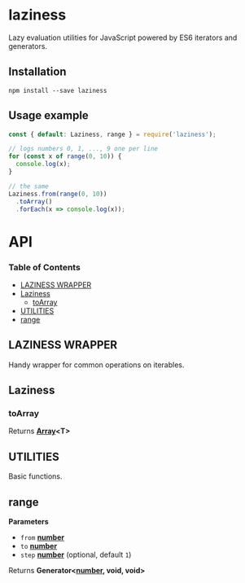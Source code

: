 # laziness

Lazy evaluation utilities for JavaScript powered by ES6 iterators and generators.

## Installation

`npm install --save laziness`

## Usage example

```javascript
const { default: Laziness, range } = require('laziness');

// logs numbers 0, 1, ..., 9 one per line
for (const x of range(0, 10)) {
  console.log(x);
}

// the same
Laziness.from(range(0, 10))
  .toArray()
  .forEach(x => console.log(x));
```

# API

<!-- Generated by documentation.js. Update this documentation by updating the source code. -->

### Table of Contents

-   [LAZINESS WRAPPER](#laziness-wrapper)
-   [Laziness](#laziness)
    -   [toArray](#toarray)
-   [UTILITIES](#utilities)
-   [range](#range)

## LAZINESS WRAPPER

Handy wrapper for common operations on iterables.


## Laziness

### toArray

Returns **[Array](https://developer.mozilla.org/en-US/docs/Web/JavaScript/Reference/Global_Objects/Array)&lt;T>** 

## UTILITIES

Basic functions.


## range

**Parameters**

-   `from` **[number](https://developer.mozilla.org/en-US/docs/Web/JavaScript/Reference/Global_Objects/Number)** 
-   `to` **[number](https://developer.mozilla.org/en-US/docs/Web/JavaScript/Reference/Global_Objects/Number)** 
-   `step` **[number](https://developer.mozilla.org/en-US/docs/Web/JavaScript/Reference/Global_Objects/Number)**  (optional, default `1`)

Returns **Generator&lt;[number](https://developer.mozilla.org/en-US/docs/Web/JavaScript/Reference/Global_Objects/Number), void, void>** 
